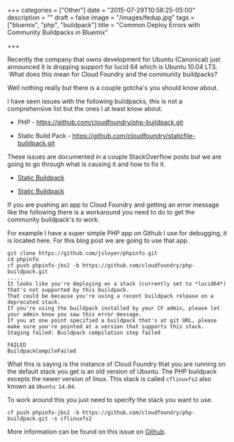 +++
categories = ["Other"]
date = "2015-07-29T10:58:25-05:00"
description = ""
draft = false
image = "/images/fedup.jpg"
tags = ["bluemix", "php", "buildpack"]
title = "Common Deploy Errors with Community Buildpacks in Bluemix"

+++

Recently the company that owns development for Ubuntu (Canonical) just announced it is dropping support for lucid 64 which is Ubuntu 10.04 LTS.  What does this mean for Cloud Foundry and the community buildpacks?

Well nothing really but there is a couple gotcha's you should know about.

I have seen issues with the following buildpacks, this is not a comprehensive list but the ones I at least know about.




  * PHP - https://github.com/cloudfoundry/php-buildpack.git


  * Static Build Pack - https://github.com/cloudfoundry/staticfile-buildpack.git


These issues are documented in a couple StackOverflow posts but we are going to go through what is causing it and how to fix it.

<!-- more -->


  * [Static Buildpack](http://stackoverflow.com/questions/31057357/static-buildpack-deploy-now-failing-due-to-unsupported-stack/31058075#31058075)


  * [Static Buildpack](http://stackoverflow.com/questions/31057357/static-buildpack-deploy-now-failing-due-to-unsupported-stack/31062482#31062482)


If you are pushing an app to Cloud Foundry and getting an error message like the following there is a workaround you need to do to get the community buildpack's to work.

For example I have a super simple PHP app on Github I use for debugging, it is located here. For this blog post we are going to use that app.

```
git clone https://github.com/jsloyer/phpinfo.git
cd phpinfo
cf push phpinfo-jbs2 -b https://github.com/cloudfoundry/php-buildpack.git
.....
It looks like you're deploying on a stack (currently set to *lucid64*) that's not supported by this buildpack.
That could be because you're using a recent buildpack release on a deprecated stack.
If you're using the buildpack installed by your CF admin, please let your admin know you saw this error message.
If you at one point specified a buildpack that's at git URL, please make sure you're pointed at a version that supports this stack.
Staging failed: Buildpack compilation step failed

FAILED
BuildpackCompileFailed
```


What this is saying is the instance of Cloud Foundry that you are running on the default stack you get is an old version of Ubuntu. The PHP buildpack excepts the newer version of linux. This stack is called `cflinuxfs2` also known as `Ubuntu 14.04`.

To work around this you just need to specify the stack you want to use.

```
cf push phpinfo-jbs2 -b https://github.com/cloudfoundry/php-buildpack.git -s cflinuxfs2
```

More information can be found on this issue on [Github](https://github.com/cloudfoundry/php-buildpack/issues/87).
